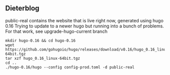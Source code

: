 ## Dieterblog

public-real contains the website that is live right now, generated using hugo 0.16
Trying to update to a newer hugo but running into a bunch of problems. For that work, see upgrade-hugo-current branch

```
mkdir hugo-0.16 && cd hugo-0.16
wget https://github.com/gohugoio/hugo/releases/download/v0.16/hugo_0.16_linux-64bit.tgz
tar xzf hugo_0.16_linux-64bit.tgz
cd ..
./hugo-0.16/hugo --config config-prod.toml -d public-real
```
